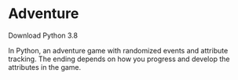 # Adventure

Download Python 3.8

In Python, an adventure game with randomized events and attribute tracking. The ending depends on how you progress and develop the attributes in the game.